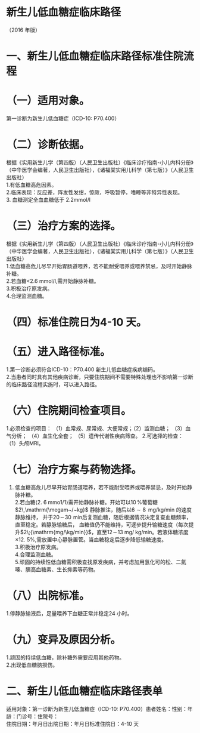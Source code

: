 # 新生儿低血糖症临床路径  
（2016 年版）  
# 一、新生儿低血糖症临床路径标准住院流程  
# （一）适用对象。  
第一诊断为新生儿低血糖症（ICD-10: P70.400）  
# （二）诊断依据。  
根据《实用新生儿学（第四版）（人民卫生出版社）《临床诊疗指南-小儿内科分册》（中华医学会编著，人民卫生出版社），《诸福棠实用儿科学（第七版）》（人民卫生出版社）  
1.有低血糖高危因素。  
2.临床表现：反应差，阵发性发绀，惊厥，呼吸暂停，嗜睡等非特异性表现。  
3. 血糖测定全血血糖低于 2.2mmol/l  
# （三）治疗方案的选择。  
根据《实用新生儿学（第四版）（人民卫生出版社）《临床诊疗指南-小儿内科分册》（中华医学会编著，人民卫生出版社），《诸福棠实用儿科学（第七版）》（人民卫生出版社）  
1.低血糖高危儿尽早开始胃肠道喂养，若不能耐受喂养或喂养禁忌，及时开始静脉补糖。  
2.若血糖<2.6 mmol/l,需开始静脉补糖。  
3.积极治疗原发病。  
4.合理监测血糖。  
# （四）标准住院日为4-10 天。  
# （五）进入路径标准。  
1.第一诊断必须符合ICD-10：P70.400 新生儿低血糖症疾病编码。  
2.当患者同时具有其他疾病诊断，只要住院期间不需要特殊处理也不影响第一诊断的临床路径流程实施时，可以进入路径。  
# （六）住院期间检查项目。  
1.必须检查的项目： （1）血常规、尿常规、大便常规；（2）监测血糖； （3）血气分析； （4）血生化全套； （5）遗传代谢性疾病筛查。 2.可选择的检查： （1）头颅MRI。  
# （七）治疗方案与药物选择。  
1. 低血糖高危儿尽早开始胃肠道喂养，若不能耐受喂养或喂养禁忌，及时开始静脉补糖。  
2.若血糖$\langle2.\;6\;\mathrm{mmo1/1}\rangle$需开始静脉补糖。开始可以$10\,\%$葡萄糖$2\,\mathrm{\megam~/~kg}$ 静脉推注，随后以$6{\sim}8\,\ \mathrm{mg/kg/min}$ 的速度静脉维持， 并于$20\!\sim\!30~\!\mathrm{min}$后复测血糖，随后根据情况决定复查血糖频率，直至稳定。若静脉输糖后， 血糖值仍不能维持，可逐步提升输糖速度（每次提升$2\;{\mathrm{mg/\kg/min}}$，直至$12\!\sim\!13\;\mathrm{mg/\;kg/min}$。若液体糖浓度${\times12.~5\%}$,需放置中心静脉置管。当血糖稳定后逐步降低输糖速度。  
3.积极治疗原发病。  
4.合理监测血糖。  
5.顽固的持续性低血糖需积极查找原发疾病，并考虑加用氢化可的松、二氮嗪、胰高血糖素、生长抑素等药物。  
# （八）出院标准。  
1.停静脉输液后，足量喂养下血糖正常并稳定24 小时。  
# （九）变异及原因分析。  
1.顽固的持续低血糖，除补糖外需要应用其他药物。  
2.出现低血糖脑损伤。  
# 二、新生儿低血糖症临床路径表单  
适用对象：第一诊断为新生儿低血糖症（ICD-10: P70.400）患者姓名：性别：年龄：门诊号：住院号：  
住院日期：年月日出院日期：年月日标准住院日：4-10 天
